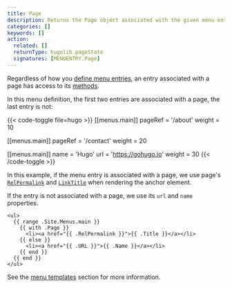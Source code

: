 ```yaml
---
title: Page
description: Returns the Page object associated with the given menu entry.
categories: []
keywords: []
action:
  related: []
  returnType: hugolib.pageState
  signatures: [MENUENTRY.Page]
---
```


Regardless of how you [define menu entries], an entry associated with a page has access to its [methods].

In this menu definition, the first two entries are associated with a page, the last entry is not:

{{< code-toggle file=hugo >}}
[[menus.main]]
pageRef = '/about'
weight = 10

[[menus.main]]
pageRef = '/contact'
weight = 20

[[menus.main]]
name = 'Hugo'
url = 'https://gohugo.io'
weight = 30
{{< /code-toggle >}}

In this example, if the menu entry is associated with a page, we use page's [`RelPermalink`] and [`LinkTitle`] when rendering the anchor element.

If the entry is not associated with a page, we use its `url` and `name` properties.

```go-html-template
<ul>
  {{ range .Site.Menus.main }}
    {{ with .Page }}
      <li><a href="{{ .RelPermalink }}">{{ .Title }}</a></li>
    {{ else }}
      <li><a href="{{ .URL }}">{{ .Name }}</a></li>
    {{ end }}
  {{ end }}
</ul>
```

See the [menu templates] section for more information.

[`LinkTitle`]: /methods/page/linktitle
[`RelPermalink`]: /methods/page/relpermalink
[define menu entries]: /content-management/menus/
[menu templates]: /templates/menu-templates/#page-references
[methods]: /methods/page
